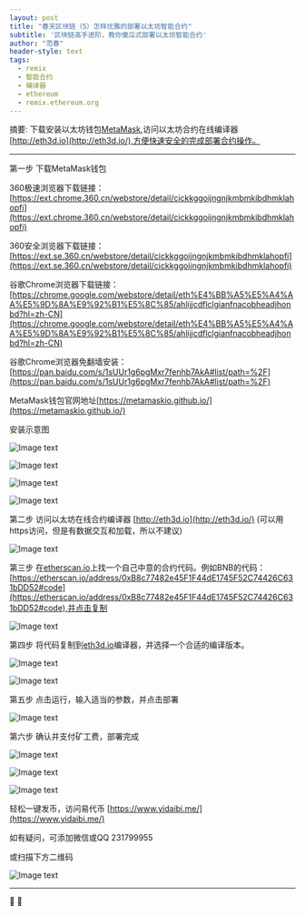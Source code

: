 ```yaml
---
layout: post
title: "春天区块链（5）怎样优雅的部署以太坊智能合约"
subtitle: '区块链高手进阶，教你傻瓜式部署以太坊智能合约'
author: "范春"
header-style: text
tags:
  - remix
  - 智能合约
  - 编译器
  - ethereum
  - remix.ethereum.org
---
```


摘要: 下载安装以太坊钱包[MetaMask](https://ext.chrome.360.cn/webstore/detail/cickkggoijngnjkmbmkibdhmklahopfi),访问以太坊合约在线编译器[http://eth3d.io](http://eth3d.io/),方便快速安全的完成部署合约操作。

---

第一步 下载MetaMask钱包

360极速浏览器下载链接：[https://ext.chrome.360.cn/webstore/detail/cickkggoijngnjkmbmkibdhmklahopfi](https://ext.chrome.360.cn/webstore/detail/cickkggoijngnjkmbmkibdhmklahopfi)

360安全浏览器下载链接：[https://ext.se.360.cn/webstore/detail/cickkggoijngnjkmbmkibdhmklahopfi](https://ext.se.360.cn/webstore/detail/cickkggoijngnjkmbmkibdhmklahopfi)

谷歌Chrome浏览器下载链接：[https://chrome.google.com/webstore/detail/eth%E4%BB%A5%E5%A4%AA%E5%9D%8A%E9%92%B1%E5%8C%85/ahlijjcdflclgianfnacobheadjhonbd?hl=zh-CN](https://chrome.google.com/webstore/detail/eth%E4%BB%A5%E5%A4%AA%E5%9D%8A%E9%92%B1%E5%8C%85/ahlijjcdflclgianfnacobheadjhonbd?hl=zh-CN)

谷歌Chrome浏览器免翻墙安装：[https://pan.baidu.com/s/1sUUr1g6pgMxr7fenhb7AkA#list/path=%2F](https://pan.baidu.com/s/1sUUr1g6pgMxr7fenhb7AkA#list/path=%2F)

MetaMask钱包官网地址[https://metamaskio.github.io/](https://metamaskio.github.io/)

安装示意图

![Image text](https://www.btc36.com/yidaibi/1.jpg)

![Image text](https://www.btc36.com/yidaibi/2.jpg)

![Image text](https://www.btc36.com/yidaibi/3.jpg)

![Image text](https://www.btc36.com/yidaibi/4.jpg)

第二步 访问以太坊在线合约编译器 [http://eth3d.io](http://eth3d.io/) (可以用https访问，但是有数据交互和加载，所以不建议)

![Image text](https://www.btc36.com/remix/1.jpg)

第三步 在[etherscan.io](https://etherscan.io/)上找一个自己中意的合约代码。例如BNB的代码：[https://etherscan.io/address/0xB8c77482e45F1F44dE1745F52C74426C631bDD52#code](https://etherscan.io/address/0xB8c77482e45F1F44dE1745F52C74426C631bDD52#code),并点击复制

![Image text](https://www.btc36.com/remix/2.jpg)

第四步 将代码复制到[eth3d.io](http://eth3d.io/)编译器，并选择一个合适的编译版本。

![Image text](https://www.btc36.com/remix/3.jpg)

![Image text](https://www.btc36.com/remix/4.jpg)

第五步 点击运行，输入适当的参数，并点击部署

![Image text](https://www.btc36.com/remix/6.jpg)

第六步 确认并支付矿工费，部署完成

![Image text](https://www.btc36.com/remix/7.jpg)

![Image text](https://www.btc36.com/remix/9.jpg)

![Image text](https://www.btc36.com/remix/10.jpg)

轻松一键发币，访问易代币 [https://www.yidaibi.me/](https://www.yidaibi.me/)

如有疑问，可添加微信或QQ 231799955

或扫描下方二维码

![Image text](https://www.btc36.com/wechat.jpeg)

---


